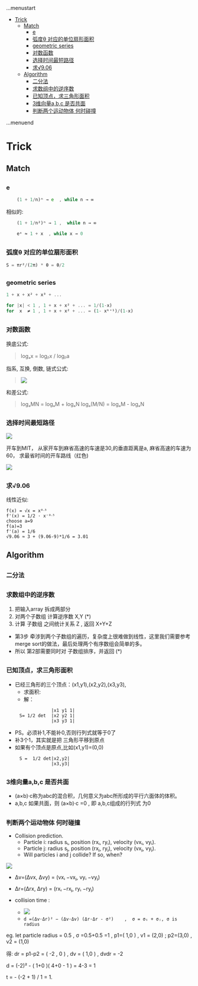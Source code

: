 ...menustart

- [Trick](#59c9428d4e21d63aefeb230c919dcfe3)
    - [Match](#6da89265a9a8b0b28eb4946bb2ec0c6d)
        - [e](#e1671797c52e15f763380b45e841ec32)
        - [弧度θ 对应的单位扇形面积](#c7112c6a637487ace192a1747cc4e5a9)
        - [geometric series](#b287a415393520b5c5e9a45cf7f0ba02)
        - [对数函数](#13dab3aef82bac1ad3d1eba135dab6cd)
        - [选择时间最短路径](#a6cf0efcef5764df8b0aa13f2bc2a8cf)
        - [求√9.06](#ede6fd698e87ea72dbb43980639c76f6)
    - [Algorithm](#4afa80e77a07f7488ce4d1bdd8c4977a)
        - [二分法](#0608141511400ff7717263f89537faaf)
        - [求数组中的逆序数](#bb0a8ee4ec6c3520a9cf5fd4604aac07)
        - [已知顶点，求三角形面积](#c6456da5a90171a0792d3687af299d73)
        - [3维向量a,b,c 是否共面](#bcb9bc222a8bdf672334e86daa37bb8f)
        - [判断两个运动物体 何时碰撞](#664289c474abb7133d2e064e03c82e62)

...menuend


<h2 id="59c9428d4e21d63aefeb230c919dcfe3"></h2>


# Trick

<h2 id="6da89265a9a8b0b28eb4946bb2ec0c6d"></h2>


## Match

<h2 id="e1671797c52e15f763380b45e841ec32"></h2>


### e

```octave
    (1 + 1/n)ⁿ → e  , while n → ∞
```

相似的:

```octave
    (1 + 1/n²)ⁿ → 1 ,  while n → ∞
```

```octave
    eˣ ≈ 1 + x  , while x → 0
```

<h2 id="c7112c6a637487ace192a1747cc4e5a9"></h2>


### 弧度θ 对应的单位扇形面积

```octave
S = πr²/(2π) * θ = θ/2
```

<h2 id="b287a415393520b5c5e9a45cf7f0ba02"></h2>


### geometric series

```octave
1 + x + x² + x³ + ...
```

```octave
for |x| < 1 , 1 + x + x² + ... = 1/(1-x)
for  x  ≠ 1 , 1 + x + x² + ... = (1- xᵏ⁺¹)/(1-x)
```

<h2 id="13dab3aef82bac1ad3d1eba135dab6cd"></h2>


### 对数函数

换底公式:

> logₐx = logᵦx / logᵦa

指系, 互换, 倒数, 链式公式:

> ![](../imgs/log_exp_serious.png)

和差公式:

> logₐMN = logₐM + logₐN 
logₐ(M/N) = logₐM - logₐN 




<h2 id="a6cf0efcef5764df8b0aa13f2bc2a8cf"></h2>


### 选择时间最短路径

![](../imgs/ToMIT.png)

开车到MIT， 从家开车到麻省高速的车速是30,的垂直距离是a, 麻省高速的车速为60， 求最省时间的开车路线（红色)

![](../imgs/ToMIT2.png)

<h2 id="ede6fd698e87ea72dbb43980639c76f6"></h2>


### 求√9.06

线性近似:

```
f(x) = √x = x⁰ᐧ⁵
f'(x) = 1/2 · x⁻⁰ᐧ⁵
choose a=9
f(a)=3
f'(a) = 1/6
√9.06 ≈ 3 + (9.06-9)*1/6 = 3.01
```


<h2 id="4afa80e77a07f7488ce4d1bdd8c4977a"></h2>


## Algorithm

<h2 id="0608141511400ff7717263f89537faaf"></h2>


### 二分法

<h2 id="bb0a8ee4ec6c3520a9cf5fd4604aac07"></h2>


### 求数组中的逆序数

 1. 把输入array 拆成两部分
 2. 对两个子数组 计算逆序数 X,Y  (*)
 3. 计算 子数组 之间统计关系 Z , 返回 X+Y+Z

- 第3步 牵涉到两个子数组的遍历，复杂度上很难做到线性，这里我们需要参考merge sort的做法，最后处理两个有序数组会简单的多。
- 所以 第2部需要同时对 子数组排序，并返回  (*) 




<h2 id="c6456da5a90171a0792d3687af299d73"></h2>


### 已知顶点，求三角形面积

- 已经三角形的三个顶点：(x1,y1),(x2,y2),(x3,y3),
    - 求面积:
    -  解： 

```           
                 |x1 y1 1|
     S= 1/2 det  |x2 y2 1|
                 |x3 y3 1|
```                     
                     
- PS。必须补1,不能补0,否则行列式就等于0了
- 补3个1，其实就是把 三角形平移到原点
- 如果有个顶点是原点,比如(x1,y1)=(0,0)
   
```                  
     S =  1/2 det|x2,y2|
                 |x3,y3|
```

<h2 id="bcb9bc222a8bdf672334e86daa37bb8f"></h2>


### 3维向量a,b,c 是否共面

- (a×b)·c称为abc的混合积，几何意义为abc所形成的平行六面体的体积。
- a,b,c 如果共面，则 (a×b)·c =0 , 即 a,b,c组成的行列式 为0


<h2 id="664289c474abb7133d2e064e03c82e62"></h2>


### 判断两个运动物体 何时碰撞

- Collision prediction.
    - Particle i: radius sᵢ, position (rxᵢ, ryᵢ), velocity (vxᵢ, vyᵢ).
    - Particle j: radius sⱼ, position (rxⱼ, ryⱼ), velocity (vxⱼ, vyⱼ).
    - Will particles i and j collide? If so, when?

![](../imgs/algorithm_time_2particle_collide.png)


- Δv=(Δvx, Δvy) = (vxᵢ −vxⱼ, vyᵢ −vyⱼ)
- Δr=(Δrx, Δry) = (rxᵢ −rxⱼ, ryᵢ −ryⱼ)

- collision time :
    - ![](../imgs/algorithm_time_2particle_collide_solution.png)
    - `d =(Δv⋅Δr)² − (Δv·Δv) (Δr·Δr - σ²)    ,  σ = σᵢ + σⱼ, σ is radius`

eg. let particle radius = 0.5 , σ =0.5+0.5 =1 ,  p1=( 1,0 ) , v1 = (2,0) ; p2=(3,0) , v2 = (1,0)

得:  dr = p1-p2 =  ( -2 , 0 ) , dv = ( 1,0 )  , dvdr = -2 

d = (-2)² - ( 1+0 )( 4+0 - 1 ) = 4-3 = 1

t = - (-2 + 1) / 1 = 1.



 









